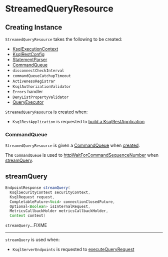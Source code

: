 # StreamedQueryResource

## Creating Instance

`StreamedQueryResource` takes the following to be created:

* <span id="ksqlEngine"> [KsqlExecutionContext](../KsqlExecutionContext.md)
* <span id="ksqlRestConfig"> [KsqlRestConfig](KsqlRestConfig.md)
* <span id="statementParser"> [StatementParser](StatementParser.md)
* [CommandQueue](#commandQueue)
* <span id="disconnectCheckInterval"> `disconnectCheckInterval`
* <span id="commandQueueCatchupTimeout"> `commandQueueCatchupTimeout`
* <span id="activenessRegistrar"> `ActivenessRegistrar`
* <span id="authorizationValidator"> `KsqlAuthorizationValidator`
* <span id="errorHandler"> `Errors` handler
* <span id="denyListPropertyValidator"> `DenyListPropertyValidator`
* <span id="queryExecutor"> [QueryExecutor](QueryExecutor.md)

`StreamedQueryResource` is created when:

* `KsqlRestApplication` is requested to [build a KsqlRestApplication](KsqlRestApplication.md#buildApplication)

### <span id="commandQueue"> CommandQueue

`StreamedQueryResource` is given a [CommandQueue](CommandQueue.md) when [created](#creating-instance).

The `CommandQueue` is used to [httpWaitForCommandSequenceNumber](CommandStoreUtil.md#httpWaitForCommandSequenceNumber) when [streamQuery](#streamQuery).

## <span id="streamQuery"> streamQuery

```java
EndpointResponse streamQuery(
  KsqlSecurityContext securityContext,
  KsqlRequest request,
  CompletableFuture<Void> connectionClosedFuture,
  Optional<Boolean> isInternalRequest,
  MetricsCallbackHolder metricsCallbackHolder,
  Context context)
```

`streamQuery`...FIXME

---

`streamQuery` is used when:

* `KsqlServerEndpoints` is requested to [executeQueryRequest](KsqlServerEndpoints.md#executeQueryRequest)
